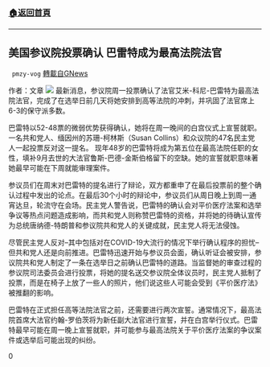 ###  [:house:返回首頁](https://github.com/ourhimalayas/txt)
---

## 美国参议院投票确认 巴雷特成为最高法院法官
` pmzy-vog` [轉載自GNews](https://gnews.org/zh-hans/460006/)

作者：文章
![]()![](https://gnews-media-offload.s3.amazonaws.com/wp-content/uploads/2020/10/26205318/d0489049-4f60-4801-86a3-7d8fc98f9bdf-AP_Supreme_Court_Barrett.jpg)
最新消息，参议院周一投票确认了法官艾米-科尼-巴雷特为最高法院法官，完成了在选举日前几天将她安排到高等法院的冲刺，并巩固了法官席上6-3的保守派多数。

巴雷特以52-48票的微弱优势获得确认，她将在周一晚间的白宫仪式上宣誓就职。一名共和党人、缅因州的苏珊-柯林斯（Susan Collins）和众议院的47名民主党人一起投票反对这一提名。 现年48岁的巴雷特将成为第五位在最高法院任职的女性，填补9月去世的大法官鲁斯-巴德-金斯伯格留下的空缺。她的宣誓就职意味著她最早可能在下周就能审理案件。

参议员们在周末对巴雷特的提名进行了辩论，双方都重申了在最后投票前的整个确认过程中发出的论点。在最后30个小时的辩论中，参议员们从周日晚上到周一通宵达旦，轮流守在会场。民主党人警告说，巴雷特的确认会对平价医疗法案和选举争议等热点问题造成影响，而共和党人则称赞巴雷特的资格，并将她的待确认宣传为总统唐纳德-特朗普和参议院共和党人的关键成就，民主党人将无法侵蚀。

尽管民主党人反对–其中包括对在COVID-19大流行的情况下举行确认程序的担忧–但共和党人还是向前推进。巴雷特迅速开始与参议员会面，确认听证会被安排，参议院共和党人制定了一条在选举日之前确认巴雷特的道路。当监督她的审查过程的参议院司法委员会进行投票，将她的提名送交参议院全体议员时，民主党人抵制了投票，而是在椅子上放了一些人的照片，他们说这些人可能会受到《平价医疗法》被推翻的影响。

巴雷特在正式担任高等法院法官之前，还需要进行两次宣誓。通常情况下，最高法院首席大法官约翰-罗伯茨将为新任副大法官进行宣誓，并在白宫举行仪式。巴雷特最早可能在周一晚上宣誓就职，并可能参与最高法院关于平价医疗法案的争议案件或选举后可能出现的纠纷。

0
